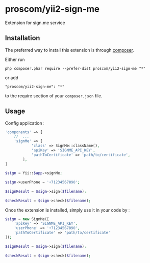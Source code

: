 proscom/yii2-sign-me
==========================
Extension for sign.me service

Installation
------------

The preferred way to install this extension is through [composer](http://getcomposer.org/download/).

Either run

```
php composer.phar require --prefer-dist proscom/yii2-sign-me "*"
```

or add

```
"proscom/yii2-sign-me": "*"
```

to the require section of your `composer.json` file.


Usage
-----

Config application :

```php
'components' => [
    //  ...
    'signMe' => [
            'class' => SignMe::className(),
            'apiKey' => 'SIGNME_API_KEY',
            'pathToCertificate' => 'path/to/certificate',
        ],
]
    
$sign = Yii::$app->signMe;
    
$sign->userPhone = '+71234567890';
    
$signResult = $sign->sign($filename);
    
$checkResult = $sign->check($filename);

```

Once the extension is installed, simply use it in your code by  :

```php
$sign = new SignMe([
    'apiKey' => 'SIGNME_API_KEY',
    'userPhone' => '+71234567890',
    'pathToCertificate' => 'path/to/certificate'
]);
    
$signResult = $sign->sign($filename);
    
$checkResult = $sign->check($filename);
```
